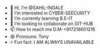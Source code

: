 - 👋 Hi, I’m @SAHIL-INGALE
- 👀 I’m interested in CYBER-SEECURITY
- 🌱 I’m currently learning B.E-IT
- 💞️ I’m looking to collaborate on GIT-HUB
- 📫 How to reach me D.M-+917218601216
- 😄 Pronouns: Tony
- ⚡ Fun fact: I AM ALWAYS UNAVAILABLE

<!---
SAHIL-INGALE/SAHIL-INGALE is a ✨ special ✨ repository because its `README.md` (this file) appears on your GitHub profile.
You can click the Preview link to take a look at your changes.
--->
